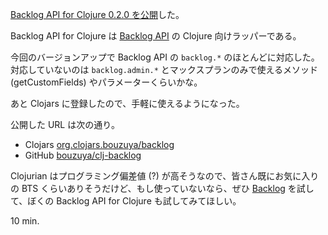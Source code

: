[Backlog API for Clojure 0.2.0 を公開](https://clojars.org/org.clojars.bouzuya/backlog)した。

Backlog API for Clojure は [Backlog API](http://www.backlog.jp/api/) の Clojure 向けラッパーである。

今回のバージョンアップで Backlog API の `backlog.*` のほとんどに対応した。対応していないのは `backlog.admin.*` とマックスプランのみで使えるメソッド (getCustomFields) やパラメーターくらいかな。

あと Clojars に登録したので、手軽に使えるようになった。

公開した URL は次の通り。

- Clojars [org.clojars.bouzuya/backlog](https://clojars.org/org.clojars.bouzuya/backlog)
- GitHub [bouzuya/clj-backlog](https://github.com/bouzuya/clj-backlog)

Clojurian はプログラミング偏差値 (?) が高そうなので、皆さん既にお気に入りの BTS くらいありそうだけど、もし使っていないなら、ぜひ [Backlog](http://www.backlog.jp/) を試して、ぼくの Backlog API for Clojure も試してみてほしい。

10 min.
